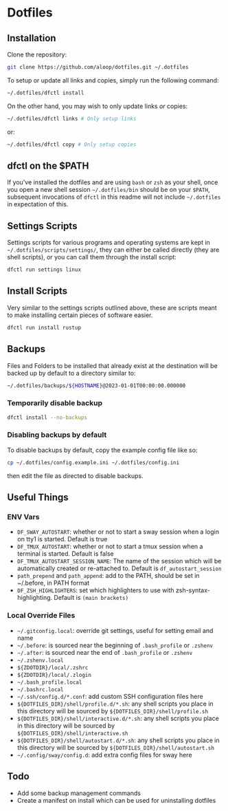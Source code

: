 # Dotfiles

## Installation

Clone the repository:

```sh
git clone https://github.com/aloop/dotfiles.git ~/.dotfiles
```

To setup or update all links and copies, simply run the following command:

```sh
~/.dotfiles/dfctl install
```

On the other hand, you may wish to only update links _or_ copies:

```sh
~/.dotfiles/dfctl links # Only setup links
```

or:

```sh
~/.dotfiles/dfctl copy # Only setup copies
```

## dfctl on the $PATH

If you've installed the dotfiles and are using `bash` or `zsh` as your shell,
once you open a new shell session `~/.dotfiles/bin` should be on your `$PATH`,
subsequent invocations of `dfctl` in this readme will not include `~/.dotfiles`
in expectation of this.

## Settings Scripts

Settings scripts for various programs and operating systems are kept in `~/.dotfiles/scripts/settings/`,
they can either be called directly (they are shell scripts), or you can call
them through the install script:

```sh
dfctl run settings linux
```

## Install Scripts

Very similar to the settings scripts outlined above, these are scripts meant to
make installing certain pieces of software easier.

```sh
dfctl run install rustup
```

## Backups

Files and Folders to be installed that already exist at the destination
 will be backed up by default to a directory similar to:

```sh
~/.dotfiles/backups/${HOSTNAME}@2023-01-01T00:00:00.000000
```

### Temporarily disable backup

```sh
dfctl install --no-backups
```

### Disabling backups by default

To disable backups by default, copy the example config file like so:

```sh
cp ~/.dotfiles/config.example.ini ~/.dotfiles/config.ini
```

then edit the file as directed to disable backups.

## Useful Things

### ENV Vars

- `DF_SWAY_AUTOSTART`: whether or not to start a sway session when a login on tty1 is started. Default is true
- `DF_TMUX_AUTOSTART`: whether or not to start a tmux session when a terminal is started. Default is false
- `DF_TMUX_AUTOSTART_SESSION_NAME`: The name of the session which will be automatically created or re-attached to. Default is `df_autostart_session`
- `path_prepend` and `path_append`: add to the PATH, should be set in ~/.before, in PATH format
- `DF_ZSH_HIGHLIGHTERS`: set which highlighters to use with zsh-syntax-highlighting. Default is `(main brackets)`

### Local Override Files

- `~/.gitconfig.local`: override git settings, useful for setting email and name
- `~/.before`: is sourced near the beginning of `.bash_profile` or `.zshenv`
- `~/.after`: is sourced near the end of `.bash_profile` or `.zshenv`
- `~/.zshenv.local`
- `${ZDOTDIR}/local/.zshrc`
- `${ZDOTDIR}/local/.zlogin`
- `~/.bash_profile.local`
- `~/.bashrc.local`
- `~/.ssh/config.d/*.conf`: add custom SSH configuration files here
- `${DOTFILES_DIR}/shell/profile.d/*.sh`: any shell scripts you place in this directory will be sourced by `${DOTFILES_DIR}/shell/profile.sh`
- `${DOTFILES_DIR}/shell/interactive.d/*.sh`: any shell scripts you place in this directory will be sourced by `${DOTFILES_DIR}/shell/interactive.sh`
- `${DOTFILES_DIR}/shell/autostart.d/*.sh`: any shell scripts you place in this directory will be sourced by `${DOTFILES_DIR}/shell/autostart.sh`
- `~/.config/sway/config.d`: add extra config files for sway here

## Todo

- Add some backup management commands
- Create a manifest on install which can be used for uninstalling dotfiles
